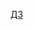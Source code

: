 [ДЗ](https://docs.google.com/document/d/1EsIFk1fmjiYUJn9u5afE_r4YUuzqzx46udM9tr9G0I0/edit?usp=sharing)
